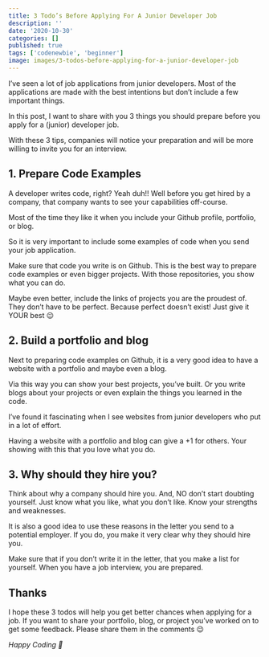 ```yaml
---
title: 3 Todo’s Before Applying For A Junior Developer Job
description: ''
date: '2020-10-30'
categories: []
published: true
tags: ['codenewbie', 'beginner']
image: images/3-todos-before-applying-for-a-junior-developer-job
---
```


I’ve seen a lot of job applications from junior developers. Most of the applications are made with the best intentions but don’t include a few important things.

In this post, I want to share with you 3 things you should prepare before you apply for a (junior) developer job.

With these 3 tips, companies will notice your preparation and will be more willing to invite you for an interview.

## 1. Prepare Code Examples
A developer writes code, right? Yeah duh!! Well before you get hired by a company, that company wants to see your capabilities off-course.

Most of the time they like it when you include your Github profile, portfolio, or blog.

So it is very important to include some examples of code when you send your job application.

Make sure that code you write is on Github. This is the best way to prepare code examples or even bigger projects. With those repositories, you show what you can do.

Maybe even better, include the links of projects you are the proudest of. They don’t have to be perfect. Because perfect doesn’t exist! Just give it YOUR best 😉

## 2. Build a portfolio and blog
Next to preparing code examples on Github, it is a very good idea to have a website with a portfolio and maybe even a blog.

Via this way you can show your best projects, you’ve built. Or you write blogs about your projects or even explain the things you learned in the code.

I’ve found it fascinating when I see websites from junior developers who put in a lot of effort.

Having a website with a portfolio and blog can give a +1 for others. Your showing with this that you love what you do.

## 3. Why should they hire you?
Think about why a company should hire you. And, NO don’t start doubting yourself. Just know what you like, what you don’t like. Know your strengths and weaknesses.

It is also a good idea to use these reasons in the letter you send to a potential employer. If you do, you make it very clear why they should hire you.

Make sure that if you don’t write it in the letter, that you make a list for yourself. When you have a job interview, you are prepared.

## Thanks
I hope these 3 todos will help you get better chances when applying for a job. If you want to share your portfolio, blog, or project you’ve worked on to get some feedback. Please share them in the comments 😉

_Happy Coding 🚀_